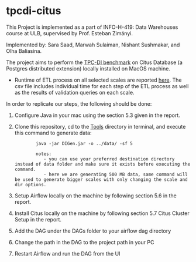 # tpcdi-citus
This Project is implemented as a part of INFO-H-419: Data Warehouses course at ULB, supervised by  Prof. Esteban Zimányi. 

Implemented by: Sara Saad, Marwah Sulaiman, Nishant Sushmakar, and Olha Baliasina.

The project aims to perform the [TPC-DI benchmark](https://www.tpc.org/tpcdi/default5.asp) on Citus Database (a Postgres distributed extension) locally installed on MacOS machine.

- Runtime of ETL process on all selected scales are reported [here](Results). The csv file includes individual time for each step of the ETL process as well as the results of validation queries on each scale. 


In order to replicate our steps, the following should be done:


1. Configure Java in your mac using the section 5.3 given in the report.

2. Clone this repository, cd to the [Tools](Tools) directory in terminal, and execute this command to generate data:

               java -jar DIGen.jar -o ../data/ -sf 5

               notes: 
          		  - you can use your preferred destination directory instead of data folder and make sure it exists before executing the command.
          		  - here we are generating 500 MB data, same command will be used to generate bigger scales with only changing the scale and dir options.

3. Setup Airflow locally on the machine by following section 5.6 in the report.
4. Install Citus locally on the machine by following section 5.7 Citus Cluster Setup in the report. 
5. Add the DAG under the DAGs folder to your airflow dag directory
6. Change the path in the DAG to the project path in your PC
7. Restart Airflow and run the DAG from the UI
